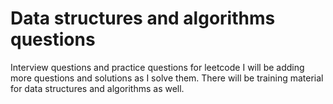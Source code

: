 # Data structures and algorithms questions
Interview questions and practice questions for leetcode
I will be adding more questions and solutions as I solve them.
There will be training material for data structures and algorithms as well.




